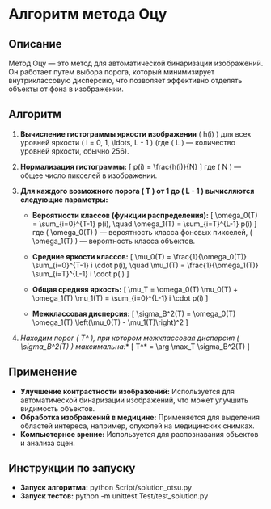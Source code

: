 # Алгоритм метода Оцу

## Описание

Метод Оцу — это метод для автоматической бинаризации изображений. Он работает путем выбора порога, который минимизирует внутриклассовую дисперсию, что позволяет эффективно отделять объекты от фона в изображении.

## Алгоритм

1. **Вычисление гистограммы яркости изображения** \( h(i) \) для всех уровней яркости \( i = 0, 1, \ldots, L - 1 \) (где \( L \) — количество уровней яркости, обычно 256).

2. **Нормализация гистограммы:**
   \[
   p(i) = \frac{h(i)}{N}
   \]
   где \( N \) — общее число пикселей в изображении.

3. **Для каждого возможного порога \( T \) от 1 до \( L - 1 \) вычисляются следующие параметры:**

   - **Вероятности классов (функции распределения):**
     \[
     \omega_0(T) = \sum_{i=0}^{T-1} p(i), \quad \omega_1(T) = \sum_{i=T}^{L-1} p(i)
     \]
     где \( \omega_0(T) \) — вероятность класса фоновых пикселей, \( \omega_1(T) \) — вероятность класса объектов.

   - **Средние яркости классов:**
     \[
     \mu_0(T) = \frac{1}{\omega_0(T)} \sum_{i=0}^{T-1} i \cdot p(i), \quad \mu_1(T) = \frac{1}{\omega_1(T)} \sum_{i=T}^{L-1} i \cdot p(i)
     \]

   - **Общая средняя яркость:**
     \[
     \mu_T = \omega_0(T) \mu_0(T) + \omega_1(T) \mu_1(T) = \sum_{i=0}^{L-1} i \cdot p(i)
     \]

   - **Межклассовая дисперсия:**
     \[
     \sigma_B^2(T) = \omega_0(T) \omega_1(T) \left(\mu_0(T) - \mu_1(T)\right)^2
     \]

4. **Находим порог \( T^* \), при котором межклассовая дисперсия \( \sigma_B^2(T) \) максимальна:**
   \[
   T^* = \arg \max_T \sigma_B^2(T)
   \]

## Применение

- **Улучшение контрастности изображений:** Используется для автоматической бинаризации изображений, что может улучшить видимость объектов.
- **Обработка изображений в медицине:** Применяется для выделения областей интереса, например, опухолей на медицинских снимках.
- **Компьютерное зрение:** Используется для распознавания объектов и анализа сцен.

## Инструкции по запуску
- **Запуск алгоритма:**
    python Script/solution_otsu.py
- **Запуск тестов:** python -m unittest Test/test_solution.py

